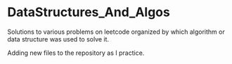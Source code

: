 # DataStructures_And_Algos

Solutions to various problems on leetcode organized by which algorithm or data structure was used to solve it. 

Adding new files to the repository as I practice. 
